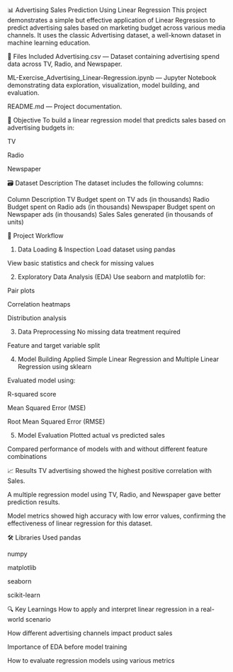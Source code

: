 📊 Advertising Sales Prediction Using Linear Regression
This project demonstrates a simple but effective application of Linear Regression to predict advertising sales based on marketing budget across various media channels. It uses the classic Advertising dataset, a well-known dataset in machine learning education.

📁 Files Included
Advertising.csv — Dataset containing advertising spend data across TV, Radio, and Newspaper.

ML-Exercise_Advertising_Linear-Regression.ipynb — Jupyter Notebook demonstrating data exploration, visualization, model building, and evaluation.

README.md — Project documentation.

🧠 Objective
To build a linear regression model that predicts sales based on advertising budgets in:

TV

Radio

Newspaper

🗃️ Dataset Description
The dataset includes the following columns:

Column	Description
TV	Budget spent on TV ads (in thousands)
Radio	Budget spent on Radio ads (in thousands)
Newspaper	Budget spent on Newspaper ads (in thousands)
Sales	Sales generated (in thousands of units)

📌 Project Workflow
1. Data Loading & Inspection
Load dataset using pandas

View basic statistics and check for missing values

2. Exploratory Data Analysis (EDA)
Use seaborn and matplotlib for:

Pair plots

Correlation heatmaps

Distribution analysis

3. Data Preprocessing
No missing data treatment required

Feature and target variable split

4. Model Building
Applied Simple Linear Regression and Multiple Linear Regression using sklearn

Evaluated model using:

R-squared score

Mean Squared Error (MSE)

Root Mean Squared Error (RMSE)

5. Model Evaluation
Plotted actual vs predicted sales

Compared performance of models with and without different feature combinations

📈 Results
TV advertising showed the highest positive correlation with Sales.

A multiple regression model using TV, Radio, and Newspaper gave better prediction results.

Model metrics showed high accuracy with low error values, confirming the effectiveness of linear regression for this dataset.

🛠️ Libraries Used
pandas

numpy

matplotlib

seaborn

scikit-learn

🔍 Key Learnings
How to apply and interpret linear regression in a real-world scenario

How different advertising channels impact product sales

Importance of EDA before model training

How to evaluate regression models using various metrics

